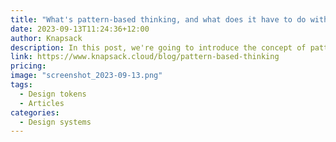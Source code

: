 ```yaml
---
title: "What's pattern-based thinking, and what does it have to do with design systems?"
date: 2023-09-13T11:24:36+12:00
author: Knapsack
description: In this post, we're going to introduce the concept of pattern-based thinking and explore its practical benefits for business practices.
link: https://www.knapsack.cloud/blog/pattern-based-thinking
pricing:
image: "screenshot_2023-09-13.png"
tags:
  - Design tokens
  - Articles
categories:
  - Design systems
---
```

